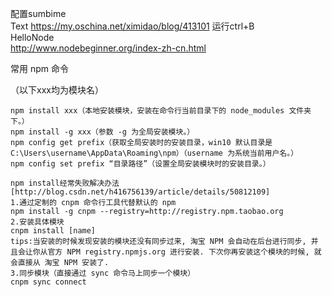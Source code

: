 配置sumbime  
Text https://my.oschina.net/ximidao/blog/413101   运行ctrl+B  
HelloNode  
http://www.nodebeginner.org/index-zh-cn.html  

常用 npm 命令

（以下xxx均为模块名）

	npm install xxx（本地安装模块，安装在命令行当前目录下的 node_modules 文件夹下。）
	npm install -g xxx（参数 -g 为全局安装模块。）
	npm config get prefix（获取全局安装时的安装目录，win10 默认目录是 C:\Users\username\AppData\Roaming\npm）（username 为系统当前用户名。）
	npm config set prefix “目录路径”（设置全局安装模块时的安装目录。）
	
	npm install经常失败解决办法[http://blog.csdn.net/h416756139/article/details/50812109]
	1.通过定制的 cnpm 命令行工具代替默认的 npm
	npm install -g cnpm --registry=http://registry.npm.taobao.org
	2.安装具体模块
	cnpm install [name]
	tips:当安装的时候发现安装的模块还没有同步过来, 淘宝 NPM 会自动在后台进行同步, 并且会让你从官方 NPM registry.npmjs.org 进行安装. 下次你再安装这个模块的时候, 就会直接从 淘宝 NPM 安装了.
	3.同步模块（直接通过 sync 命令马上同步一个模块）
	cnpm sync connect
